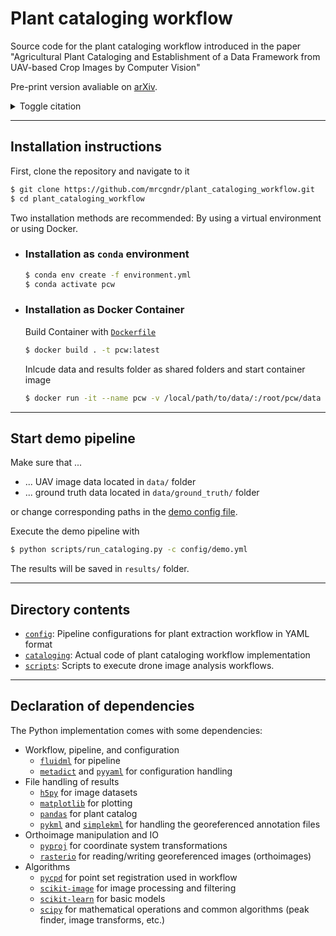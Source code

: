 # Plant cataloging workflow

Source code for the plant cataloging workflow introduced in the paper "Agricultural Plant Cataloging and Establishment of a Data Framework from UAV-based Crop Images by Computer Vision"

Pre-print version avaliable on [arXiv](https://arxiv.org/abs/2201.02885v2).

<details><summary>Toggle citation</summary>
<p>

```bibtex
@misc{guender_plantcatalogingworkflow,
      title={Agricultural Plant Cataloging and Establishment of a Data Framework from UAV-based Crop Images by Computer Vision}, 
      author={Maurice G\"under and Facundo R. Ispizua Yamati and Jana Kierdorf and Ribana Roscher and Anne-Katrin Mahlein and Christian Bauckhage},
      year={2022},
      eprint={2201.02885},
      archivePrefix={arXiv},
      primaryClass={cs.CV}
}
```

</p>
</details>

---
## Installation instructions

First, clone the repository and navigate to it

```bash
$ git clone https://github.com/mrcgndr/plant_cataloging_workflow.git
$ cd plant_cataloging_workflow
```

Two installation methods are recommended: By using a virtual environment or using Docker.

* ### Installation as ```conda``` environment

    ```bash
    $ conda env create -f environment.yml
    $ conda activate pcw
    ```

* ### Installation as Docker Container

  Build Container with [```Dockerfile```](Dockerfile)

    ```bash
    $ docker build . -t pcw:latest
    ```

  Inlcude data and results folder as shared folders and start container image

    ```bash
    $ docker run -it --name pcw -v /local/path/to/data/:/root/pcw/data -v /local/path/to/results/:/root/pcw/results pcw:latest
    ```

---
## Start demo pipeline

Make sure that ...
  * ... UAV image data located in ```data/``` folder
  * ... ground truth data located in ```data/ground_truth/``` folder

or change corresponding paths in the [demo config file](config/demo.yml).

Execute the demo pipeline with

```bash
$ python scripts/run_cataloging.py -c config/demo.yml
```

The results will be saved in  ```results/``` folder.

---
## Directory contents

* [```config```](/config): Pipeline configurations for plant extraction workflow in YAML format
* [```cataloging```](/cataloging): Actual code of plant cataloging workflow implementation
* [```scripts```](/scripts): Scripts to execute drone image analysis workflows.

---
## Declaration of dependencies

The Python implementation comes with some dependencies:

* Workflow, pipeline, and configuration
  * [```fluidml```](https://github.com/fluidml/fluidml) for pipeline
  * [```metadict```](https://github.com/LarsHill/metadict) and [```pyyaml```](https://pyyaml.org) for configuration handling
* File handling of results
  * [```h5py```](https://www.h5py.org) for image datasets
  * [```matplotlib```](https://matplotlib.org) for plotting
  * [```pandas```](https://pandas.pydata.org) for plant catalog
  * [```pykml```](https://pythonhosted.org/pykml/) and [```simplekml```](https://simplekml.readthedocs.io/en/latest/) for handling the georeferenced annotation files
* Orthoimage manipulation and IO
  * [```pyproj```](https://pyproj4.github.io/pyproj/stable/) for coordinate system transformations
  * [```rasterio```](https://rasterio.readthedocs.io/en/latest/) for reading/writing georeferenced images (orthoimages)
* Algorithms
  * [```pycpd```](https://github.com/siavashk/pycpd) for point set registration used in workflow
  * [```scikit-image```](https://scikit-image.org) for image processing and filtering
  * [```scikit-learn```](https://scikit-learn.org) for basic models
  * [```scipy```](https://scipy.org) for mathematical operations and common algorithms (peak finder, image transforms, etc.)
